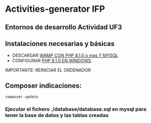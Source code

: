 # Activities-generator IFP
## Entornos de desarrollo Actividad UF3

## Instalaciones necesarias y básicas

- DESCARGAR [WAMP CON PHP 8.1.0 o mas Y MYSQL](https://wampserver.aviatechno.net/files/install/wampserver3.2.6_x64.exe)
- CONFIGURAR [PHP 8.1.0 EN WINDOWS](https://www.netveloper.com/php-variable-de-entorno-en-windows).

IMPORTANTE: REINICIAR EL ORDENADOR

## Composer indicaciones:
`composer update`

### Ejecutar el fichero ./database/database.sql en mysql para tener la base de datos y las tablas creadas